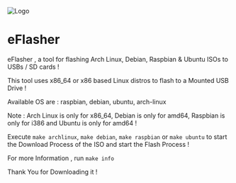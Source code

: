 ![Logo](/logo.ico)

# eFlasher


eFlasher , a tool for flashing Arch Linux, Debian, Raspbian &amp; Ubuntu ISOs to USBs / SD cards !

This tool uses x86_64 or x86 based Linux distros to flash to a Mounted USB Drive !

Available OS are : raspbian, debian, ubuntu, arch-linux

Note : Arch Linux is only for x86_64, Debian is only for amd64, Raspbian is only for i386 and Ubuntu is only for amd64 !

Execute `make archlinux`, `make debian`, `make raspbian` or `make ubuntu` to start the Download Process of the ISO and start the Flash Process !

For more Information , run `make info`

Thank You for Downloading it !
